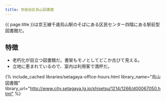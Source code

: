 ```yaml
---
title: 世田谷区烏山図書館
---
```


{{ page.title }}は京王線千歳烏山駅のそばにある区民センター四階にある駅前型図書館だ。

## 特徴

* 老朽化が目立つ図書館だ。書架もモノとしてどこか古びて見える。
* 立地に恵まれているので、室内は利用客で満杯だ。

{% include_cached libraries/setagaya-office-hours.html
    library_name="烏山図書館"
    library_url="<http://www.city.setagaya.lg.jp/shisetsu/1214/1266/d00067050.html"> %}
